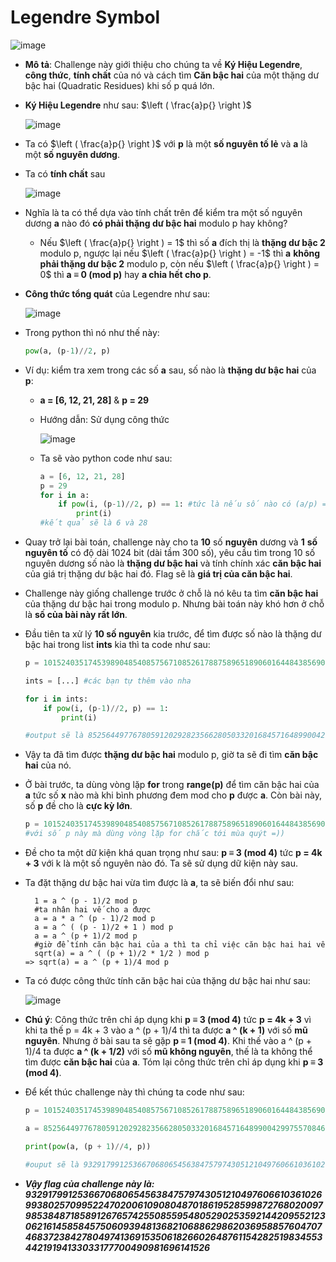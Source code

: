 # Legendre Symbol
![image](https://github.com/MrBanhMi/CRYPTOHACK/assets/155632468/ddec4988-0246-41e5-a7a5-1d2e722f0da9)
- **Mô tả**: Challenge này giới thiệu cho chúng ta về **Ký Hiệu Legendre**, **công thức**, **tính chất** của nó và cách tìm **Căn bậc hai** của một thặng dư bậc hai (Quadratic Residues) khi số p quá lớn.
- **Ký Hiệu Legendre** như sau: $\left ( \frac{a}p{} \right )$

    ![image](https://github.com/MrBanhMi/CRYPTOHACK/assets/155632468/d50b011b-f882-475d-a8b4-13d5cb8bcad7)


- Ta có $\left ( \frac{a}p{} \right )$  với **p** là một **số nguyên tố lẻ** và **a** là một **số nguyên dương**.
- Ta có **tính chất** sau

    ![image](https://github.com/MrBanhMi/CRYPTOHACK/assets/155632468/d3a84c0f-e380-44c8-b505-d3017a5683bc)

- Nghĩa là ta có thể dựa vào tính chất trên để kiểm tra một số nguyên dương **a** nào đó **có phải thặng dư bậc hai** modulo p hay không?
  - Nếu $\left ( \frac{a}p{} \right ) = 1$ thì số **a** đích thị là **thặng dư bậc 2** modulo p, ngược lại nếu $\left ( \frac{a}p{} \right ) = -1$ thì **a** **không phải thặng dư bậc 2** modulo p, còn nếu $\left ( \frac{a}p{} \right ) = 0$ thì **a ≡ 0 (mod p)** hay **a chia hết cho p**.
- **Công thức tổng quát** của Legendre như sau:

  ![image](https://github.com/MrBanhMi/CRYPTOHACK/assets/155632468/396a7a28-ee1f-4610-9b7c-5c9e0676808b)

- Trong python thì nó như thế này:
  ```python
  pow(a, (p-1)//2, p)
  ```
- Ví dụ: kiểm tra xem trong các số **a** sau, số nào là **thặng dư bậc hai** của **p**:
  - **a = [6, 12, 21, 28]** & **p = 29**
  - Hướng dẫn: Sử dụng công thức

     ![image](https://github.com/MrBanhMi/CRYPTOHACK/assets/155632468/7ca40372-ba7f-4701-94d5-d5737c4ed87a)

  - Ta sẽ vào python code như sau:
    ```python
    a = [6, 12, 21, 28] 
    p = 29
    for i in a:
        if pow(i, (p-1)//2, p) == 1: #tức là nếu số nào có (a/p) = 1 thì số đó sẽ là thặng dư bậc hai
            print(i)
    #kết quả sẽ là 6 và 28
    ```
- Quay trở lại bài toán, challenge này cho ta **10** số **nguyên** dương và **1** **số nguyên tố** có độ dài 1024 bit (dài tầm 300 số), yêu cầu tìm trong 10 số nguyên dương số nào là **thặng dư bậc hai** và tính chính xác **căn bậc hai** của giá trị thặng dư bậc hai đó. Flag sẽ là **giá trị của căn bậc hai**.
- Challenge này giống challenge trước ở chỗ là nó kêu ta tìm **căn bậc hai** của thặng dư bậc hai trong modulo p. Nhưng bài toán này khó hơn ở chỗ là **số của bài này rất lớn**.
- Đầu tiên ta xử lý **10 số nguyên** kia trước, để tìm được số nào là thặng dư bậc hai trong list **ints** kia thì ta code như sau:
    ```python
    p = 101524035174539890485408575671085261788758965189060164484385690801466167356667036677932998889725476582421738788500738738503134356158197247473850273565349249573867251280253564698939768700489401960767007716413932851838937641880157263936985954881657889497583485535527613578457628399173971810541670838543309159139
    
    ints = [...] #các bạn tự thêm vào nha
    
    for i in ints:
        if pow(i, (p-1)//2, p) == 1:
            print(i)
    
    #output sẽ là 85256449776780591202928235662805033201684571648990042997557084658000067050672130152734911919581661523957075992761662315262685030115255938352540032297113615687815976039390537716707854569980516690246592112936796917504034711418465442893323439490171095447109457355598873230115172636184525449905022174536414781771
    ```
- Vậy ta đã tìm được **thặng dư bậc hai** modulo p, giờ ta sẽ đi tìm **căn bậc hai** của nó.
- Ở bài trước, ta dùng vòng lặp **for** trong **range(p)** để tìm căn bậc hai của **a** tức số **x** nào mà khi bình phương đem mod cho **p** được **a**. Còn bài này, số **p** đề cho là **cực kỳ lớn**.
  ```python
  p = 101524035174539890485408575671085261788758965189060164484385690801466167356667036677932998889725476582421738788500738738503134356158197247473850273565349249573867251280253564698939768700489401960767007716413932851838937641880157263936985954881657889497583485535527613578457628399173971810541670838543309159139
  #với số p này mà dùng vòng lặp for chắc tới mùa quýt =))
  ```
- Đề cho ta một dữ kiện khá quan trọng như sau: **p ≡ 3 (mod 4)** tức **p = 4k + 3** với k là một số nguyên nào đó. Ta sẽ sử dụng dữ kiện này sau.
-  Ta đặt thặng dư bậc hai vừa tìm được là **a**, ta sẽ biến đổi như sau:
    ```
      1 = a ^ (p - 1)/2 mod p 
      #ta nhân hai vế cho a được
      a = a * a ^ (p - 1)/2 mod p
      a = a ^ ( (p - 1)/2 + 1 ) mod p
      a = a ^ (p + 1)/2 mod p
      #giờ để tính căn bậc hai của a thì ta chỉ việc căn bậc hai hai vế
      sqrt(a) = a ^ ( (p + 1)/2 * 1/2 ) mod p
    => sqrt(a) = a ^ (p + 1)/4 mod p
    ```
 - Ta có được công thức tính căn bậc hai của thặng dư bậc hai như sau:

   ![image](https://github.com/MrBanhMi/CRYPTOHACK/assets/155632468/a3442b26-5ba5-41ba-a244-74f8a9415a23)
- **Chú ý**: Công thức trên chỉ áp dụng khi **p ≡ 3 (mod 4)** tức **p = 4k + 3** vì khi ta thế p = 4k + 3 vào a ^ (p + 1)/4 thì ta được **a ^ (k + 1)** với số **mũ nguyên**. Nhưng ở bài sau ta sẽ gặp **p ≡ 1 (mod 4)**. Khi thế vào a ^ (p + 1)/4 ta được **a ^ (k + 1/2)** với số **mũ không nguyên**, thế là ta không thể tìm được **căn bậc hai** của **a**. Tóm lại công thức trên chỉ áp dụng khi **p ≡ 3 (mod 4)**.
- Để kết thúc challenge này thì chúng ta code như sau:

    ```python
    p = 101524035174539890485408575671085261788758965189060164484385690801466167356667036677932998889725476582421738788500738738503134356158197247473850273565349249573867251280253564698939768700489401960767007716413932851838937641880157263936985954881657889497583485535527613578457628399173971810541670838543309159139
    
    a = 85256449776780591202928235662805033201684571648990042997557084658000067050672130152734911919581661523957075992761662315262685030115255938352540032297113615687815976039390537716707854569980516690246592112936796917504034711418465442893323439490171095447109457355598873230115172636184525449905022174536414781771
    
    print(pow(a, (p + 1)//4, p))
    
    #ouput sẽ là 93291799125366706806545638475797430512104976066103610269938025709952247020061090804870186195285998727680200979853848718589126765742550855954805290253592144209552123062161458584575060939481368210688629862036958857604707468372384278049741369153506182660264876115428251983455344219194133033177700490981696141526
    ```
- **_Vậy flag của challenge này là: 93291799125366706806545638475797430512104976066103610269938025709952247020061090804870186195285998727680200979853848718589126765742550855954805290253592144209552123062161458584575060939481368210688629862036958857604707468372384278049741369153506182660264876115428251983455344219194133033177700490981696141526_**





  
 



